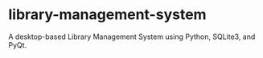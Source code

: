 # library-management-system
A desktop-based Library Management System using Python, SQLite3, and PyQt.
